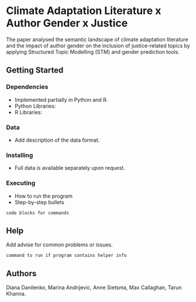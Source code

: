 # Climate Adaptation Literature x Author Gender x Justice

The paper analysed the semantic landscape of climate adaptation literature and the impact of author gender on the inclusion of justice-related topics by applying Structured Topic Modelling (STM) and gender prediction tools.

## Getting Started

### Dependencies

* Implemented partially in Python and R.
* Python Libraries:
* R Libraries:

### Data

* Add description of the data format.

### Installing

* Full data is available separately upon request.

### Executing

* How to run the program
* Step-by-step bullets
```
code blocks for commands
```

## Help

Add advise for common problems or issues.
```
command to run if program contains helper info
```

## Authors

Diana Danilenko, Marina Andrijevic, Anne Sietsma, Max Callaghan, Tarun Khanna.
